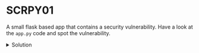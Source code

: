 # SCRPY01
A small flask based app that contains a security vulnerability. Have a look at the `app.py` code and spot the vulnerability. 

<details>
<summary>Solution</summary>
The vulnerability presented in this challenge is Hardcoded Credentials.

```python
# Line number 8, the database password is hardcoded.
app.config['DB_PASSWORD'] = 'db-password'
```

For more information vist:
- https://cwe.mitre.org/data/definitions/798.html
- https://owasp.org/www-community/vulnerabilities/Use_of_hard-coded_password
</details>